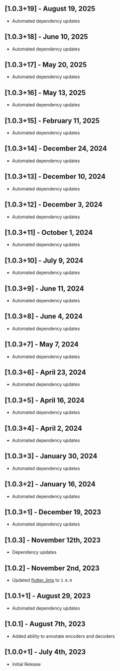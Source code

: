 ## [1.0.3+19] - August 19, 2025

* Automated dependency updates


## [1.0.3+18] - June 10, 2025

* Automated dependency updates


## [1.0.3+17] - May 20, 2025

* Automated dependency updates


## [1.0.3+16] - May 13, 2025

* Automated dependency updates


## [1.0.3+15] - February 11, 2025

* Automated dependency updates


## [1.0.3+14] - December 24, 2024

* Automated dependency updates


## [1.0.3+13] - December 10, 2024

* Automated dependency updates


## [1.0.3+12] - December 3, 2024

* Automated dependency updates


## [1.0.3+11] - October 1, 2024

* Automated dependency updates


## [1.0.3+10] - July 9, 2024

* Automated dependency updates


## [1.0.3+9] - June 11, 2024

* Automated dependency updates


## [1.0.3+8] - June 4, 2024

* Automated dependency updates


## [1.0.3+7] - May 7, 2024

* Automated dependency updates


## [1.0.3+6] - April 23, 2024

* Automated dependency updates


## [1.0.3+5] - April 16, 2024

* Automated dependency updates


## [1.0.3+4] - April 2, 2024

* Automated dependency updates


## [1.0.3+3] - January 30, 2024

* Automated dependency updates


## [1.0.3+2] - January 16, 2024

* Automated dependency updates


## [1.0.3+1] - December 19, 2023

* Automated dependency updates


## [1.0.3] - November 12th, 2023

* Dependency updates


## [1.0.2] - November 2nd, 2023

* Updated [flutter_lints](https://pub.dev/packages/flutter_lints) to `3.0.0`


## [1.0.1+1] - August 29, 2023

* Automated dependency updates


## [1.0.1] - August 7th, 2023

* Added ability to annotate encoders and decoders


## [1.0.0+1] - July 4th, 2023

* Initial Release